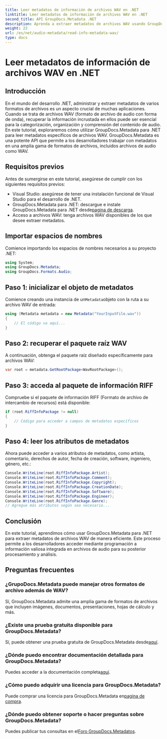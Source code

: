 ```yaml
---
title: Leer metadatos de información de archivos WAV en .NET
linktitle: Leer metadatos de información de archivos WAV en .NET
second_title: API GroupDocs.Metadata .NET
description: Aprenda a extraer metadatos de archivos WAV usando GroupDocs.Metadata para .NET. Sumérgete en este tutorial paso a paso para aprovechar los metadatos para la gestión de archivos de audio.
weight: 22
url: /es/net/audio-metadata/read-info-metadata-wav/
type: docs
---
```

# Leer metadatos de información de archivos WAV en .NET

## Introducción
En el mundo del desarrollo .NET, administrar y extraer metadatos de varios formatos de archivos es un aspecto crucial de muchas aplicaciones. Cuando se trata de archivos WAV (formato de archivo de audio con forma de onda), recuperar la información incrustada en ellos puede ser esencial para la categorización, organización y comprensión del contenido de audio.
En este tutorial, exploraremos cómo utilizar GroupDocs.Metadata para .NET para leer metadatos específicos de archivos WAV. GroupDocs.Metadata es una potente API que permite a los desarrolladores trabajar con metadatos en una amplia gama de formatos de archivos, incluidos archivos de audio como WAV.
## Requisitos previos
Antes de sumergirse en este tutorial, asegúrese de cumplir con los siguientes requisitos previos:
- Visual Studio: asegúrese de tener una instalación funcional de Visual Studio para el desarrollo de .NET.
-  GroupDocs.Metadata para .NET: descargue e instale GroupDocs.Metadata para .NET desde[pagina de descarga](https://releases.groupdocs.com/metadata/net/).
- Acceso a archivos WAV: tenga archivos WAV disponibles de los que desee extraer metadatos.

## Importar espacios de nombres
Comience importando los espacios de nombres necesarios a su proyecto .NET:
```csharp
using System;
using GroupDocs.Metadata;
using GroupDocs.Formats.Audio;
```
## Paso 1: inicializar el objeto de metadatos
 Comience creando una instancia de un`Metadata`objeto con la ruta a su archivo WAV de entrada:
```csharp
using (Metadata metadata = new Metadata("YourInputFile.wav"))
{
    // El código va aquí...
}
```
## Paso 2: recuperar el paquete raíz WAV
A continuación, obtenga el paquete raíz diseñado específicamente para archivos WAV:
```csharp
var root = metadata.GetRootPackage<WavRootPackage>();
```
## Paso 3: acceda al paquete de información RIFF
Compruebe si el paquete de información RIFF (Formato de archivo de intercambio de recursos) está disponible:
```csharp
if (root.RiffInfoPackage != null)
{
    // Código para acceder a campos de metadatos específicos
}
```
## Paso 4: leer los atributos de metadatos
Ahora puede acceder a varios atributos de metadatos, como artista, comentario, derechos de autor, fecha de creación, software, ingeniero, género, etc.:
```csharp
Console.WriteLine(root.RiffInfoPackage.Artist);
Console.WriteLine(root.RiffInfoPackage.Comment);
Console.WriteLine(root.RiffInfoPackage.Copyright);
Console.WriteLine(root.RiffInfoPackage.CreationDate);
Console.WriteLine(root.RiffInfoPackage.Software);
Console.WriteLine(root.RiffInfoPackage.Engineer);
Console.WriteLine(root.RiffInfoPackage.Genre);
// Agregue más atributos según sea necesario...
```

## Conclusión
En este tutorial, aprendimos cómo usar GroupDocs.Metadata para .NET para extraer metadatos de archivos WAV de manera eficiente. Este proceso permite a los desarrolladores acceder mediante programación a información valiosa integrada en archivos de audio para su posterior procesamiento y análisis.

## Preguntas frecuentes
### ¿GrupoDocs.Metadata puede manejar otros formatos de archivo además de WAV?
Sí, GroupDocs.Metadata admite una amplia gama de formatos de archivos que incluyen imágenes, documentos, presentaciones, hojas de cálculo y más.
### ¿Existe una prueba gratuita disponible para GroupDocs.Metadata?
 Sí, puede obtener una prueba gratuita de GroupDocs.Metadata desde[aquí](https://releases.groupdocs.com/).
### ¿Dónde puedo encontrar documentación detallada para GroupDocs.Metadata?
 Puedes acceder a la documentación completa[aquí](https://tutorials.groupdocs.com/metadata/net/).
### ¿Cómo puedo adquirir una licencia para GroupDocs.Metadata?
 Puede comprar una licencia para GroupDocs.Metadata en[pagina de compra](https://purchase.groupdocs.com/buy).
### ¿Dónde puedo obtener soporte o hacer preguntas sobre GroupDocs.Metadata?
 Puedes publicar tus consultas en el[Foro GroupDocs.Metadatos](https://forum.groupdocs.com/c/metadata/14).